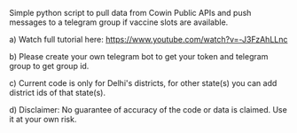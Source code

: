 Simple python script to pull data from Cowin Public APIs and push messages to a telegram group if vaccine slots are available.

a) Watch full tutorial here: https://www.youtube.com/watch?v=-J3FzAhLLnc

b) Please create your own telegram bot to get your token and telegram group to get group id.

c) Current code is only for Delhi's districts, for other state(s) you can add district ids of that state(s).

d) Disclaimer: No guarantee of accuracy of the code or data is claimed. Use it at your own risk.
